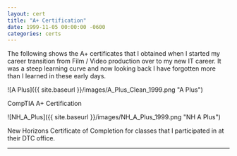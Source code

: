 ```yaml
---
layout: cert
title: "A+ Certification"
date: 1999-11-05 00:00:00 -0600
categories: certs
---
```


The following shows the A+ certificates that I obtained when I started my career transition from Film / Video production over to my new IT career.  It was a steep learning curve and now looking back I have forgotten more than I learned in these early days.

![A Plus]({{ site.baseurl }}/images/A_Plus_Clean_1999.png "A Plus")

CompTIA A+ Certification

![NH_A_Plus]({{ site.baseurl }}/images/NH_A_Plus_1999.png "NH A Plus")

New Horizons Certificate of Completion for classes that I participated in at their DTC office.

---
